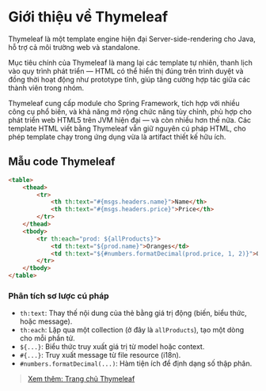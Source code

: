 # Giới thiệu về Thymeleaf

Thymeleaf là một template engine hiện đại Server-side-rendering cho Java, hỗ trợ cả môi trường web và standalone.

Mục tiêu chính của Thymeleaf là mang lại các template tự nhiên, thanh lịch vào quy trình phát triển — HTML có thể hiển thị đúng trên trình duyệt và đồng thời hoạt động như prototype tĩnh, giúp tăng cường hợp tác giữa các thành viên trong nhóm.

Thymeleaf cung cấp module cho Spring Framework, tích hợp với nhiều công cụ phổ biến, và khả năng mở rộng chức năng tùy chỉnh, phù hợp cho phát triển web HTML5 trên JVM hiện đại — và còn nhiều hơn thế nữa.
Các template HTML viết bằng Thymeleaf vẫn giữ nguyên cú pháp HTML, cho phép template chạy trong ứng dụng vừa là artifact thiết kế hữu ích.

## Mẫu code Thymeleaf

```html
<table>
	<thead>
		<tr>
			<th th:text="#{msgs.headers.name}">Name</th>
			<th th:text="#{msgs.headers.price}">Price</th>
		</tr>
	</thead>
	<tbody>
		<tr th:each="prod: ${allProducts}">
			<td th:text="${prod.name}">Oranges</td>
			<td th:text="${#numbers.formatDecimal(prod.price, 1, 2)}">0.99</td>
		</tr>
	</tbody>
</table>
```

### Phân tích sơ lược cú pháp

-   `th:text`: Thay thế nội dung của thẻ bằng giá trị động (biến, biểu thức, hoặc message).
-   `th:each`: Lặp qua một collection (ở đây là `allProducts`), tạo một dòng cho mỗi phần tử.
-   `${...}`: Biểu thức truy xuất giá trị từ model hoặc context.
-   `#{...}`: Truy xuất message từ file resource (i18n).
-   `#numbers.formatDecimal(...)`: Hàm tiện ích để định dạng số thập phân.

> [Xem thêm: Trang chủ Thymeleaf](https://www.thymeleaf.org/)
